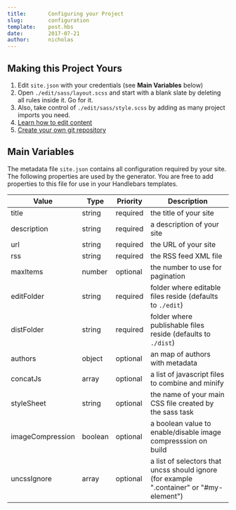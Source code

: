```yaml
---
title:       Configuring your Project
slug:        configuration
template:    post.hbs
date:        2017-07-21
author:      nicholas
---
```

## Making this Project Yours

1. Edit `site.json` with your credentials (see **Main Variables** below)
1. Open `./edit/sass/layout.scss` and start with a blank slate by deleting all rules inside it. Go for it.
1. Also, take control of `./edit/sass/style.scss` by adding as many project imports you need.
1. [Learn how to edit content](/editing)
1. [Create your own git repository](/github)

## Main Variables

The metadata file `site.json` contains all configuration required by your site. The following properties are used by the generator.
You are free to add properties to this file for use in your Handlebars templates.

|Value|Type|Priority|Description|
|---|---|---|---|
| title | string | required | the title of your site |
| description | string | required | a description of your site |
| url | string | required | the URL of your site |
| rss | string | required | the RSS feed XML file |
| maxItems | number | optional | the number to use for pagination |
| editFolder | string | required | folder where editable files reside (defaults to `./edit`) |
| distFolder | string | required | folder where publishable files reside (defaults to `./dist`) |
| authors | object | optional | an map of authors with metadata |
| concatJs | array | optional | a list of javascript files to combine and minify |
| styleSheet | string | optional | the name of your main CSS file created by the sass task |
| imageCompression | boolean | optional | a boolean value to enable/disable image compresssion on build |
| uncssIgnore | array | optional | a list of selectors that uncss should ignore (for example ".container" or "#my-element") |